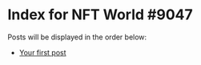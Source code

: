 # Index for NFT World #9047
Posts will be displayed in the order below:

- [Your first post](./001-first.md)

